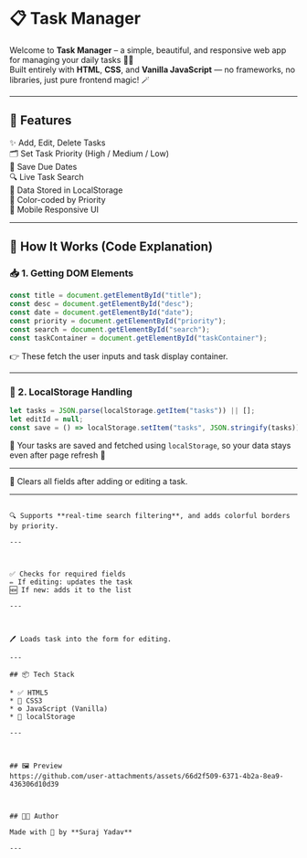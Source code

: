 
# 📋 Task Manager

Welcome to **Task Manager** – a simple, beautiful, and responsive web app for managing your daily tasks 🧠✅  
Built entirely with **HTML**, **CSS**, and **Vanilla JavaScript** — no frameworks, no libraries, just pure frontend magic! 🪄

---

## 🚀 Features

✨ Add, Edit, Delete Tasks  
🗂️ Set Task Priority (High / Medium / Low)  
📆 Save Due Dates  
🔍 Live Task Search  
💾 Data Stored in LocalStorage  
🎨 Color-coded by Priority  
📱 Mobile Responsive UI  

---

## 🧠 How It Works (Code Explanation)

### 📥 1. Getting DOM Elements
```js
const title = document.getElementById("title");
const desc = document.getElementById("desc");
const date = document.getElementById("date");
const priority = document.getElementById("priority");
const search = document.getElementById("search");
const taskContainer = document.getElementById("taskContainer");
````

👉 These fetch the user inputs and task display container.

---

### 💾 2. LocalStorage Handling

```js
let tasks = JSON.parse(localStorage.getItem("tasks")) || [];
let editId = null;
const save = () => localStorage.setItem("tasks", JSON.stringify(tasks));
```

📌 Your tasks are saved and fetched using `localStorage`, so your data stays even after page refresh 🔄

---



🧼 Clears all fields after adding or editing a task.

---

```

🔍 Supports **real-time search filtering**, and adds colorful borders by priority.

---



✅ Checks for required fields
✏️ If editing: updates the task
🆕 If new: adds it to the list

---



🖊️ Loads task into the form for editing.

---

## 📦 Tech Stack

* ✅ HTML5
* 🎨 CSS3
* ⚙️ JavaScript (Vanilla)
* 💾 localStorage

---



## 🖼️ Preview
https://github.com/user-attachments/assets/66d2f509-6371-4b2a-8ea9-436306d10d39



## 👨‍💻 Author

Made with 💙 by **Suraj Yadav**

---
